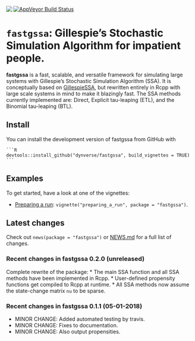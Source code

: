 
<!-- README.md is generated from README.Rmd. Please edit that file -->

<a href="https://travis-ci.org/dynverse/fastgssa"><img src="https://travis-ci.org/dynverse/fastgssa.svg" align="left"></a>
<a href="https://codecov.io/gh/dynverse/fastgssa"> [![AppVeyor Build
Status](https://ci.appveyor.com/api/projects/status/github/dynverse/fastgssa?branch=master&svg=true)](https://ci.appveyor.com/project/dynverse/fastgssa)

# `fastgssa`: Gillespie’s Stochastic Simulation Algorithm for impatient people.

**fastgssa** is a fast, scalable, and versatile framework for simulating
large systems with Gillespie’s Stochastic Simulation Algorithm (SSA). It
is conceptually based on
[GillespieSSA](https://cran.r-project.org/web/packages/GillespieSSA/index.html),
but rewritten entirely in Rcpp with large scale systems in mind to make
it blazingly fast. The SSA methods currently implemented are: Direct,
Explicit tau-leaping (ETL), and the Binomial tau-leaping (BTL).

## Install

You can install the development version of fastgssa from GitHub with

    ```R
    devtools::install_github("dynverse/fastgssa", build_vignettes = TRUE)
    ```

## Examples

To get started, have a look at one of the vignettes:

  - [Preparing a run](vignettes/preparing_a_run.md):
    `vignette("preparing_a_run", package = "fastgssa")`.

## Latest changes

Check out `news(package = "fastgssa")` or [NEWS.md](inst/NEWS.md) for a
full list of
changes.

<!-- This section gets automatically generated from inst/NEWS.md, and also generates inst/NEWS -->

### Recent changes in fastgssa 0.2.0 (unreleased)

Complete rewrite of the package: \* The main SSA function and all SSA
methods have been implemented in Rcpp. \* User-defined propensity
functions get compiled to Rcpp at runtime. \* All SSA methods now assume
the state-change matrix `nu` to be sparse.

### Recent changes in fastgssa 0.1.1 (05-01-2018)

  - MINOR CHANGE: Added automated testing by travis.
  - MINOR CHANGE: Fixes to documentation.
  - MINOR CHANGE: Also output propensities.
